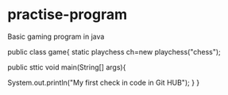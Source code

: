 # practise-program
Basic gaming program in java

public class game{
static playchess ch=new playchess("chess");

public sttic void main(String[] args){

System.out.println("My first check in code in Git HUB");
}
}
